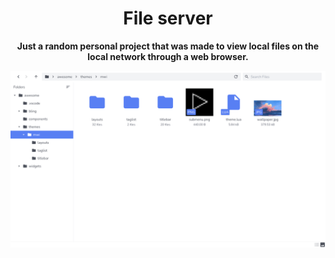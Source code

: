 <div align="center">

# File server

**Just a random personal project that was made to view local files on the local network through a web browser.**

![User Interface](preview.png)

</div>

